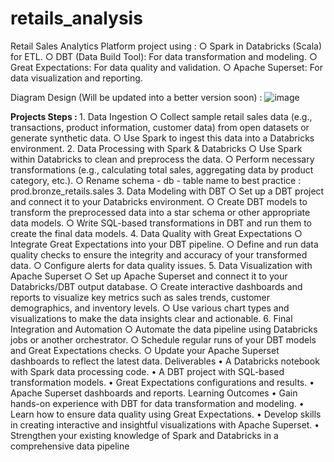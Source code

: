 # retails_analysis
Retail Sales Analytics Platform project using :
  ○ Spark in Databricks (Scala) for ETL.
  ○ DBT (Data Build Tool): For data transformation and modeling.
  ○ Great Expectations: For data quality and validation.
  ○ Apache Superset: For data visualization and reporting.

Diagram Design (Will be updated into a better version soon) : 
![image](https://github.com/user-attachments/assets/3c7a5986-3316-415a-989c-39008004e45b)


<b> Projects Steps : </b> 
		1. Data Ingestion
			○ Collect sample retail sales data (e.g., transactions, product information, customer data) from open datasets or generate synthetic data.
			○ Use Spark to ingest this data into a Databricks environment.
		2. Data Processing with Spark & Databricks
			○ Use Spark within Databricks to clean and preprocess the data.
			○ Perform necessary transformations (e.g., calculating total sales, aggregating data by product category, etc.).
			○ Rename schema - db - table name to best practice : prod.bronze_retails.sales
		3. Data Modeling with DBT
			○ Set up a DBT project and connect it to your Databricks environment.
			○ Create DBT models to transform the preprocessed data into a star schema or other appropriate data models.
			○ Write SQL-based transformations in DBT and run them to create the final data models.
		4. Data Quality with Great Expectations
			○ Integrate Great Expectations into your DBT pipeline.
			○ Define and run data quality checks to ensure the integrity and accuracy of your transformed data.
			○ Configure alerts for data quality issues.
		5. Data Visualization with Apache Superset
			○ Set up Apache Superset and connect it to your Databricks/DBT output database.
			○ Create interactive dashboards and reports to visualize key metrics such as sales trends, customer demographics, and inventory levels.
			○ Use various chart types and visualizations to make the data insights clear and actionable.
		6. Final Integration and Automation
			○ Automate the data pipeline using Databricks jobs or another orchestrator.
			○ Schedule regular runs of your DBT models and Great Expectations checks.
			○ Update your Apache Superset dashboards to reflect the latest data.
	Deliverables
		• A Databricks notebook with Spark data processing code.
		• A DBT project with SQL-based transformation models.
		• Great Expectations configurations and results.
		• Apache Superset dashboards and reports.
	Learning Outcomes
		• Gain hands-on experience with DBT for data transformation and modeling.
		• Learn how to ensure data quality using Great Expectations.
		• Develop skills in creating interactive and insightful visualizations with Apache Superset.
    • Strengthen your existing knowledge of Spark and Databricks in a comprehensive data pipeline
